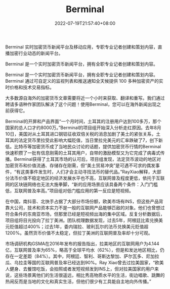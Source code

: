 ﻿---
weight: 
title: "Berminal"
description: "Berminal 实时加密货币新闻平台及移动应用，专职专业记者创建和策划内容，直播加密行业动态的新闻平台。"
date: 2022-07-19T21:57:40+08:00
lastmod: 2022-07-19T16:45:40+08:00
draft: false
authors: ["qianxun"]
featuredImage: "berminal.jpg"
link: "https://1234btc.com/qk/berminal.html"
tags: ["元宇宙资讯","Berminal"]
categories: ["navigation"]
navigation: ["元宇宙资讯"]
lightgallery: true
toc: true
pinned: false
recommend: false
recommend1: false
---
Berminal 实时加密货币新闻平台及移动应用，专职专业记者创建和策划内容，直播加密行业动态的新闻平台。

Berminal 是一个实时加密货币新闻平台，拥有全职专业记者创建和策划内容。

Berminal 是一个实时加密货币新闻平台，拥有全职专业记者创建和策划内容。Berminal 通过可自定义的监视列表和推送通知全天候提供 100 多种加密资产的实时价格和技术交易指标。

大多数源自海外的加密货币文章需要将近一个小时来获取、翻译和重写。我们通过聘请多语种作家团队解决了这个问题！使用Berminal，您可以在海外新闻出现之前获得它。

Berminal的开屏和产品界面“一个月时间，土耳其的注册用户达到100多万，那个国家的总人口才约8000万。”Berminal的项目组开始深入分析走红原因。去年8月10日，美国对从土耳其进口钢铝征收双倍关税的消息加剧了美土的紧张关系，土耳其的法定货币里拉受此影响大幅贬值，当日里拉兑美元的汇率跌破了7，创下新低。比特币等加密货币成了当地民众讨论的话题，提供加密货币行情的Berminal快速积攒了一批有信息刚需的土耳其用户，自带的激励模型又为它完成了病毒式传播。Berminal获得了土耳其市场的认可后，项目组发现，法定货币波动的地区对加密货币和价值流通、存储存在刚需，但“美土贸易冲突”是可遇不可求的偶发事件，“有这类事件发生时，人们才会主动寻找法币的替代品。”RayXiao解释，大部分法币价值不稳定地区的经济发展水平也不高，互联网普及程度更低，依托于互联网的区块链网络也无法大施拳脚，“新的应用场景应该具备两个条件：入门门槛低，互联网普及率高。”项目组对低门槛应用的第一反应是短视频。

在中国，南抖音、北快手占据了大部分市场份额，欧美市场有INS，但这些产品背靠大公司，技术和资本实力不是一般的互联网产品能够匹敌的对象。他们也曾想过符合条件的东南亚市场，但那里已经是短视频出海的集中区域。反复分析数据后，项目组将目光投向了拉丁美洲。团队梳理数据发现，过去5年，阿根廷比索兑换美元贬值超过400%；过去1年，委内瑞拉、玻利瓦尔的法币兑换美元贬值超1200%。虽然货币价值不太稳定，但拉丁美洲的互联网普及率却十分可观。

市场调研机构GSMA在2016年发布的报告指出，拉美地区的互联网用户为4.144亿，互联网普及率为65%，略高于全球平均水（62%），但是和发达地区相比，仍存在一定差距（84%）。其中，阿根廷、智利、哥斯达黎加、萨尔瓦多、尼加拉瓜、乌拉圭等国的互联网普及率已经达到90%。Ray Xiao曾去过拉美国家，“欧美人健身、去餐馆吃饭，会拍照或者发短视频发到INS上，但对拉美国家的用户来说，这些场景离他们的生活很遥远，相比秀高物质水平的生活，街边唱歌、跳舞的热闹反而是当地的文化和真实生活，但他们很少有工具能自主地向外传播。”